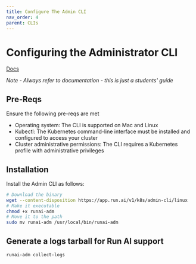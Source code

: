 ```yaml
---
title: Configure The Admin CLI
nav_order: 4
parent: CLIs
---
```


# Configuring the Administrator CLI

<span class="fs-3">
  <a href="https://docs.run.ai/latest/admin/config/cli-admin-install/" class="btn" target="_blank" rel="noopener">Docs</a>
</span>

*Note - Always refer to documentation - this is just a students' guide*

## Pre-Reqs

Ensure the following pre-reqs are met

- Operating system: The CLI is supported on Mac and Linux
- Kubectl: The Kubernetes command-line interface must be installed and configured to access your cluster
- Cluster administrative permissions: The CLI requires a Kubernetes profile with administrative privileges

## Installation

Install the Admin CLI as follows:

```bash
# Download the binary
wget --content-disposition https://app.run.ai/v1/k8s/admin-cli/linux
# Make it executable
chmod +x runai-adm
# Move it to the path
sudo mv runai-adm /usr/local/bin/runai-adm
```

## Generate a logs tarball for Run AI support

```bash
runai-adm collect-logs
```
